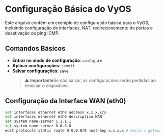 # Configuração Básica do VyOS

 Este arquivo contém um exemplo de configuração básica para o VyOS, incluindo configuração de interfaces, NAT, redirecionamento de portas e desativação de ping ICMP. 
## Comandos Básicos 
- **Entrar no modo de configuração**: `configure` 
- **Aplicar configurações**: `commit` 
- **Salvar configurações**: `save`
  > ⚠️ **Importante**Se não salvar, as configurações serão perdidas ao reiniciar o dispositivo.

## Configuração da Interface WAN (eth0)
```bash
set interfaces ethernet eth0 address x.x.x.x/x
set interfaces ethernet eth0 description WAN
set system name-server 1.1.1.1
set system name-server 8.8.8.8
edit protocols static route 0.0.0.0/0 next-hop x.x.x.x # Seria o gateway, que normalmente é informado pelo provedor de serviços de internet, sendo o mesmo responsável por fornecer o endereço IP.
```
